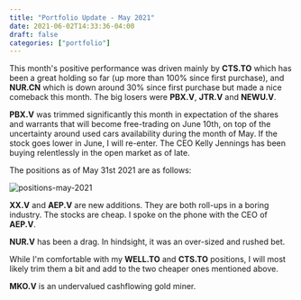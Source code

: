 ```yaml
---
title: "Portfolio Update - May 2021"
date: 2021-06-02T14:33:36-04:00
draft: false
categories: ["portfolio"]
---
```


This month's positive performance was driven mainly by **CTS.TO** which has been a great holding so far (up more than 100% since first purchase), and **NUR.CN** which is down around 30% since first purchase but made a nice comeback this month. The big losers were **PBX.V**, **JTR.V** and **NEWU.V**.

**PBX.V** was trimmed significantly this month in expectation of the shares and warrants that will become free-trading on June 10th, on top of the uncertainty around used cars availability during the month of May. If the stock goes lower in June, I will re-enter. The CEO Kelly Jennings has been buying relentlessly in the open market as of late.

The positions as of May 31st 2021 are as follows:

![positions-may-2021](/images/positions-may-2021.png)

**XX.V** and **AEP.V** are new additions. They are both roll-ups in a boring industry. The stocks are cheap. I spoke on the phone with the CEO of **AEP.V**.

**NUR.V** has been a drag. In hindsight, it was an over-sized and rushed bet. 

While I'm comfortable with my **WELL.TO** and **CTS.TO** positions, I will most likely trim them a bit and add to the two cheaper ones mentioned above.

**MKO.V** is an undervalued cashflowing gold miner.



